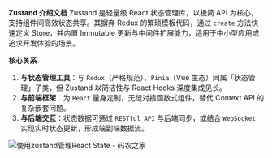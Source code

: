 **Zustand 介绍文档**
	Zustand 是轻量级 React 状态管理库，以极简 API 为核心，支持组件间高效状态共享。其摒弃 Redux 的繁琐模板代码，通过 `create` 方法快速定义 Store，并内置 Immutable 更新与中间件扩展能力，适用于中小型应用或追求开发体验的场景。

**核心关系**

1. **与状态管理工具**：与 `Redux`（严格规范）、`Pinia`（Vue 生态）同属「状态管理」子类，但 Zustand 以简洁性与 React Hooks 深度集成见长。
2. **与前端框架**：为 `React` 量身定制，无缝对接函数式组件，替代 Context API 的复杂嵌套问题。
3. **与后端交互**：状态数据可通过 `RESTful API` 与后端同步，或结合 `WebSocket` 实现实时状态更新，形成端到端数据流。

![使用zustand管理React State - 码农之家](https://www.pipipi.net/wp-content/uploads/2019/12/bear.png)